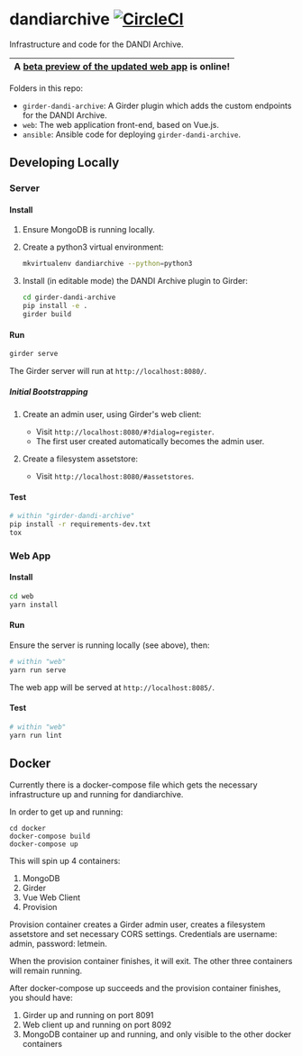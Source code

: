 # dandiarchive [![CircleCI](https://circleci.com/gh/dandi/dandiarchive/tree/master.svg?style=svg)](https://circleci.com/gh/dandi/dandiarchive/tree/master)
Infrastructure and code for the DANDI Archive.

| A [beta preview of the updated web app](https://refactor--gui-dandiarchive-org.netlify.com/) is online! |
| -- |

Folders in this repo:

- `girder-dandi-archive`: A Girder plugin which adds the custom endpoints for the DANDI Archive.
- `web`: The web application front-end, based on Vue.js.
- `ansible`: Ansible code for deploying `girder-dandi-archive`.

## Developing Locally

### Server

#### Install
1. Ensure MongoDB is running locally.

2. Create a python3 virtual environment:
    ```bash
    mkvirtualenv dandiarchive --python=python3
    ```

3. Install (in editable mode) the DANDI Archive plugin to Girder:
    ```bash
    cd girder-dandi-archive
    pip install -e .
    girder build
    ```

#### Run
```bash
girder serve
```

The Girder server will run at `http://localhost:8080/`.

##### Initial Bootstrapping

1. Create an admin user, using Girder's web client:
    * Visit `http://localhost:8080/#?dialog=register`.
    * The first user created automatically becomes the admin user.

2. Create a filesystem assetstore:
    * Visit `http://localhost:8080/#assetstores`.

#### Test
```bash
# within "girder-dandi-archive"
pip install -r requirements-dev.txt
tox
```

### Web App

#### Install
```bash
cd web
yarn install
```

#### Run
Ensure the server is running locally (see above), then:
```bash
# within "web"
yarn run serve
```

The web app will be served at `http://localhost:8085/`.

#### Test
```bash
# within "web"
yarn run lint
```

## Docker

Currently there is a docker-compose file which gets the necessary infrastructure up and running for dandiarchive.

In order to get up and running:

```
cd docker
docker-compose build
docker-compose up
```

This will spin up 4 containers:

1) MongoDB
2) Girder
3) Vue Web Client
4) Provision

Provision container creates a Girder admin user, creates a filesystem assetstore and set necessary CORS settings.
Credentials are username: admin, password: letmein.

When the provision container finishes, it will exit. The other three containers will remain running.

After docker-compose up succeeds and the provision container finishes, you should have:

1) Girder up and running on port 8091
2) Web client up and running on port 8092
3) MongoDB container up and running, and only visible to the other docker containers
